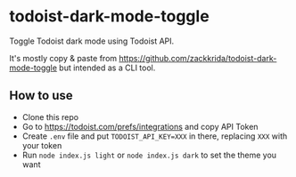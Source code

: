 # todoist-dark-mode-toggle
Toggle Todoist dark mode using Todoist API.

It's mostly copy & paste from https://github.com/zackkrida/todoist-dark-mode-toggle but intended as a CLI tool.

## How to use
- Clone this repo
- Go to https://todoist.com/prefs/integrations and copy API Token
- Create `.env` file and put `TODOIST_API_KEY=XXX` in there, replacing `XXX` with your token
- Run `node index.js light` or `node index.js dark` to set the theme you want
